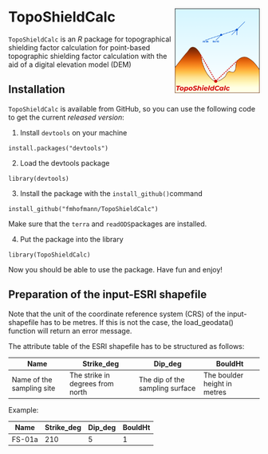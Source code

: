 # TopoShieldCalc <img align="right" src="man/Logo_TopoShieldCalc.png" width="170">

`TopoShieldCalc` is an *R* package for topographical shielding factor calculation for point-based topographic shielding factor calculation with the aid of a digital elevation model (DEM)
## Installation

`TopoShieldCalc` is available from GitHub, so you can use the following code to get the current *released version*:

1. Install `devtools` on your machine

```
install.packages("devtools")
```

2. Load the devtools package

```
library(devtools)
```

3. Install the package with the `install_github()`command
 
```
install_github("fmhofmann/TopoShieldCalc")
```
Make sure that the `terra` and `readODS`packages are installed. 

4. Put the package into the library
 
```
library(TopoShieldCalc)
```
Now you should be able to use the package. Have fun and enjoy!

## Preparation of the input-ESRI shapefile 

Note that the unit of the coordinate reference system (CRS) of the input-shapefile has to be metres. If this is not the case, the load_geodata() function will return an error message.

The attribute table of the ESRI shapefile has to be structured as follows:

Name                      | Strike_deg                       | Dip_deg                         | BouldHt                      |
--------------------------|----------------------------------|---------------------------------|------------------------------|
Name of the sampling site | The strike in degrees from north | The dip of the sampling surface | The boulder height in metres |

Example:

Name   | Strike_deg | Dip_deg | BouldHt |
-------|------------|---------|---------|
FS-01a | 210        | 5       | 1       |
